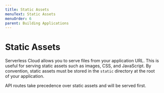 ```yaml
---
title: Static Assets
menuText: Static Assets
menuOrder: 6
parent: Building Applications
---
```


# Static Assets

Serverless Cloud allows you to serve files from your application URL. This is useful for serving static assets such as images, CSS, and JavaScript. By convention, static assets must be stored in the `static` directory at the root of your application.

API routes take precedence over static assets and will be served first.

